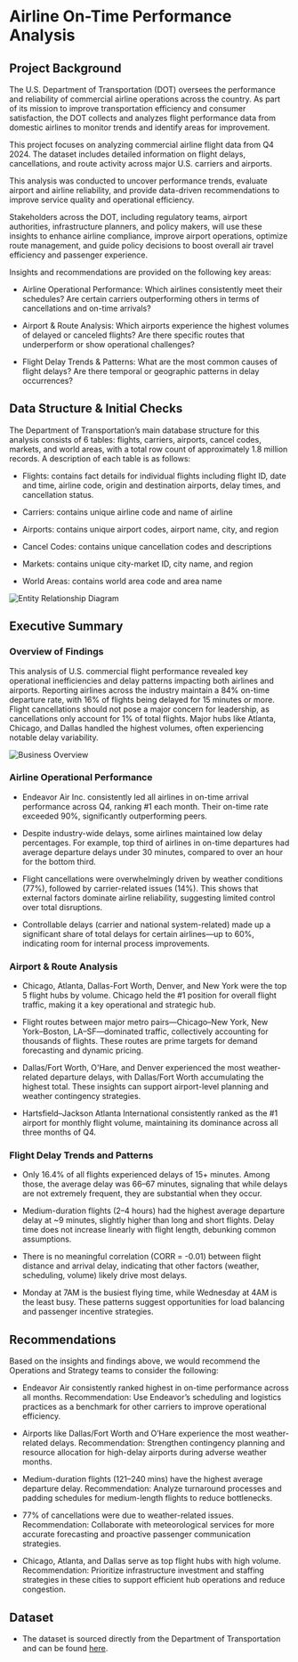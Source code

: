 # Airline On-Time Performance Analysis

## Project Background

The U.S. Department of Transportation (DOT) oversees the performance and reliability of commercial airline operations across the country. As part of its mission to improve transportation efficiency and consumer satisfaction, the DOT collects and analyzes flight performance data from domestic airlines to monitor trends and identify areas for improvement.

This project focuses on analyzing commercial airline flight data from Q4 2024. The dataset includes detailed information on flight delays, cancellations, and route activity across major U.S. carriers and airports.

This analysis was conducted to uncover performance trends, evaluate airport and airline reliability, and provide data-driven recommendations to improve service quality and operational efficiency.

Stakeholders across the DOT, including regulatory teams, airport authorities, infrastructure planners, and policy makers, will use these insights to enhance airline compliance, improve airport operations, optimize route management, and guide policy decisions to boost overall air travel efficiency and passenger experience.

Insights and recommendations are provided on the following key areas:

- Airline Operational Performance: Which airlines consistently meet their schedules? Are certain carriers outperforming others in terms of cancellations and on-time arrivals?

- Airport & Route Analysis: Which airports experience the highest volumes of delayed or canceled flights? Are there specific routes that underperform or show operational challenges?

- Flight Delay Trends & Patterns: What are the most common causes of flight delays? Are there temporal or geographic patterns in delay occurrences?

## Data Structure & Initial Checks

The Department of Transportation’s main database structure for this analysis consists of 6 tables: flights, carriers, airports, cancel codes, markets, and world areas, with a total row count of approximately 1.8 million records. A description of each table is as follows:

- Flights: contains fact details for individual flights including flight ID, date and time, airline code, origin and destination airports, delay times, and cancellation status.

- Carriers: contains unique airline code and name of airline

- Airports: contains unique airport codes, airport name, city, and region

- Cancel Codes: contains unique cancellation codes and descriptions

- Markets: contains unique city-market ID, city name, and region

- World Areas: contains world area code and area name

![Entity Relationship Diagram](Entity%20Relationship%20Diagram.png)

## Executive Summary

### Overview of Findings
This analysis of U.S. commercial flight performance revealed key operational inefficiencies and delay patterns impacting both airlines and airports. Reporting airlines across the industry maintain a 84% on-time departure rate, with 16% of flights being delayed for 15 minutes or more. Flight cancellations should not pose a major concern for leadership, as cancellations only account for 1% of total flights. Major hubs like Atlanta, Chicago, and Dallas handled the highest volumes, often experiencing notable delay variability.

![Business Overview](Dashboard%20Image.jpg)

### Airline Operational Performance

- Endeavor Air Inc. consistently led all airlines in on-time arrival performance across Q4, ranking #1 each month. Their on-time rate exceeded 90%, significantly outperforming peers.

- Despite industry-wide delays, some airlines maintained low delay percentages. For example, top third of airlines in on-time departures had average departure delays under 30 minutes, compared to over an hour for the bottom third.

- Flight cancellations were overwhelmingly driven by weather conditions (77%), followed by carrier-related issues (14%). This shows that external factors dominate airline reliability, suggesting limited control over total disruptions.

- Controllable delays (carrier and national system-related) made up a significant share of total delays for certain airlines—up to 60%, indicating room for internal process improvements.

### Airport & Route Analysis

- Chicago, Atlanta, Dallas-Fort Worth, Denver, and New York were the top 5 flight hubs by volume. Chicago held the #1 position for overall flight traffic, making it a key operational and strategic hub.

- Flight routes between major metro pairs—Chicago–New York, New York–Boston, LA–SF—dominated traffic, collectively accounting for thousands of flights. These routes are prime targets for demand forecasting and dynamic pricing.

- Dallas/Fort Worth, O'Hare, and Denver experienced the most weather-related departure delays, with Dallas/Fort Worth accumulating the highest total. These insights can support airport-level planning and weather contingency strategies.

- Hartsfield–Jackson Atlanta International consistently ranked as the #1 airport for monthly flight volume, maintaining its dominance across all three months of Q4.

### Flight Delay Trends and Patterns

- Only 16.4% of all flights experienced delays of 15+ minutes. Among those, the average delay was 66–67 minutes, signaling that while delays are not extremely frequent, they are substantial when they occur.

- Medium-duration flights (2–4 hours) had the highest average departure delay at ~9 minutes, slightly higher than long and short flights. Delay time does not increase linearly with flight length, debunking common assumptions.

- There is no meaningful correlation (CORR = -0.01) between flight distance and arrival delay, indicating that other factors (weather, scheduling, volume) likely drive most delays.

- Monday at 7AM is the busiest flying time, while Wednesday at 4AM is the least busy. These patterns suggest opportunities for load balancing and passenger incentive strategies.

## Recommendations

Based on the insights and findings above, we would recommend the Operations and Strategy teams to consider the following:

- Endeavor Air consistently ranked highest in on-time performance across all months.
Recommendation: Use Endeavor’s scheduling and logistics practices as a benchmark for other carriers to improve operational efficiency.

- Airports like Dallas/Fort Worth and O’Hare experience the most weather-related delays.
Recommendation: Strengthen contingency planning and resource allocation for high-delay airports during adverse weather months.

- Medium-duration flights (121–240 mins) have the highest average departure delay.
Recommendation: Analyze turnaround processes and padding schedules for medium-length flights to reduce bottlenecks.

- 77% of cancellations were due to weather-related issues.
Recommendation: Collaborate with meteorological services for more accurate forecasting and proactive passenger communication strategies.

- Chicago, Atlanta, and Dallas serve as top flight hubs with high volume.
Recommendation: Prioritize infrastructure investment and staffing strategies in these cities to support efficient hub operations and reduce congestion.

## Dataset

- The dataset is sourced directly from the Department of Transportation and can be found [here](https://www.transtats.bts.gov/Fields.asp?gnoyr_VQ=FGJ).


